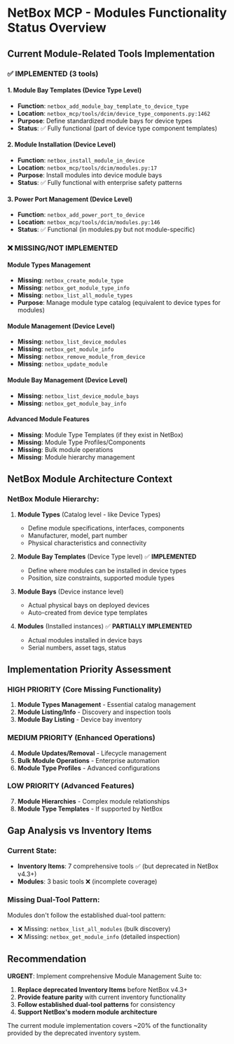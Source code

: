 # NetBox MCP - Modules Functionality Status Overview

## Current Module-Related Tools Implementation

### ✅ IMPLEMENTED (3 tools)

#### 1. Module Bay Templates (Device Type Level)
- **Function**: `netbox_add_module_bay_template_to_device_type`
- **Location**: `netbox_mcp/tools/dcim/device_type_components.py:1462`
- **Purpose**: Define standardized module bays for device types
- **Status**: ✅ Fully functional (part of device type component templates)

#### 2. Module Installation (Device Level)  
- **Function**: `netbox_install_module_in_device`
- **Location**: `netbox_mcp/tools/dcim/modules.py:17`
- **Purpose**: Install modules into device module bays
- **Status**: ✅ Fully functional with enterprise safety patterns

#### 3. Power Port Management (Device Level)
- **Function**: `netbox_add_power_port_to_device` 
- **Location**: `netbox_mcp/tools/dcim/modules.py:146`
- **Status**: ✅ Functional (in modules.py but not module-specific)

### ❌ MISSING/NOT IMPLEMENTED

#### Module Types Management
- **Missing**: `netbox_create_module_type`
- **Missing**: `netbox_get_module_type_info`
- **Missing**: `netbox_list_all_module_types`
- **Purpose**: Manage module type catalog (equivalent to device types for modules)

#### Module Management (Device Level)
- **Missing**: `netbox_list_device_modules`
- **Missing**: `netbox_get_module_info`
- **Missing**: `netbox_remove_module_from_device`
- **Missing**: `netbox_update_module`

#### Module Bay Management (Device Level)
- **Missing**: `netbox_list_device_module_bays`
- **Missing**: `netbox_get_module_bay_info`

#### Advanced Module Features
- **Missing**: Module Type Templates (if they exist in NetBox)
- **Missing**: Module Type Profiles/Components
- **Missing**: Bulk module operations
- **Missing**: Module hierarchy management

## NetBox Module Architecture Context

### NetBox Module Hierarchy:
1. **Module Types** (Catalog level - like Device Types)
   - Define module specifications, interfaces, components
   - Manufacturer, model, part number
   - Physical characteristics and connectivity

2. **Module Bay Templates** (Device Type level) ✅ **IMPLEMENTED**
   - Define where modules can be installed in device types
   - Position, size constraints, supported module types

3. **Module Bays** (Device instance level) 
   - Actual physical bays on deployed devices
   - Auto-created from device type templates

4. **Modules** (Installed instances) ✅ **PARTIALLY IMPLEMENTED**
   - Actual modules installed in device bays
   - Serial numbers, asset tags, status

## Implementation Priority Assessment

### HIGH PRIORITY (Core Missing Functionality)
1. **Module Types Management** - Essential catalog management
2. **Module Listing/Info** - Discovery and inspection tools  
3. **Module Bay Listing** - Device bay inventory

### MEDIUM PRIORITY (Enhanced Operations)
4. **Module Updates/Removal** - Lifecycle management
5. **Bulk Module Operations** - Enterprise automation
6. **Module Type Profiles** - Advanced configurations

### LOW PRIORITY (Advanced Features)
7. **Module Hierarchies** - Complex module relationships
8. **Module Type Templates** - If supported by NetBox

## Gap Analysis vs Inventory Items

### Current State:
- **Inventory Items**: 7 comprehensive tools ✅ (but deprecated in NetBox v4.3+)
- **Modules**: 3 basic tools ❌ (incomplete coverage)

### Missing Dual-Tool Pattern:
Modules don't follow the established dual-tool pattern:
- ❌ Missing: `netbox_list_all_modules` (bulk discovery)
- ❌ Missing: `netbox_get_module_info` (detailed inspection)

## Recommendation

**URGENT**: Implement comprehensive Module Management Suite to:
1. **Replace deprecated Inventory Items** before NetBox v4.3+
2. **Provide feature parity** with current inventory functionality  
3. **Follow established dual-tool patterns** for consistency
4. **Support NetBox's modern module architecture**

The current module implementation covers ~20% of the functionality provided by the deprecated inventory system.